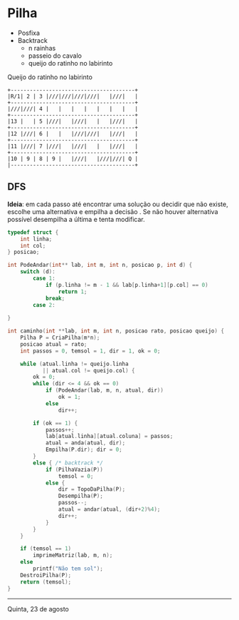 # Pilha

- Posfixa
- Backtrack
  - n rainhas
  - passeio do cavalo
  - queijo do ratinho no labirinto

Queijo do ratinho no labirinto

```
+---------------------------------------+
|R/1| 2 | 3 |///|///|///|///|   |///|   |
+---------------------------------------+
|///|///| 4 |   |   |   |   |   |   |   |
+---------------------------------------+
|13 |   | 5 |///|   |///|   |   |///|   |
+---------------------------------------+
|12 |///| 6 |   |   |///|///|   |///|   |
+---------------------------------------+
|11 |///| 7 |///|   |///|   |   |///|   |
+---------------------------------------+
|10 | 9 | 8 | 9 |   |///|   |///|///| Q |
|---------------------------------------+
```



## DFS

**Ideia**: em cada passo até encontrar uma solução ou decidir que não existe, escolhe uma alternativa e empilha a decisão . Se não houver alternativa possível desempilha a última e tenta modificar.

```C
typedef struct {
    int linha;
    int col;
} posicao;

int PodeAndar(int** lab, int m, int n, posicao p, int d) {
    switch (d):
    	case 1:
    		if (p.linha != m - 1 && lab[p.linha+1][p.col] == 0)
            	return 1;
    		break;
    	case 2:
    		
}

int caminho(int **lab, int m, int n, posicao rato, posicao queijo) {
    Pilha P = CriaPilha(m*n);
    posicao atual = rato;
    int passos = 0, temsol = 1, dir = 1, ok = 0;

    while (atual.linha != queijo.linha
           || atual.col != queijo.col) {
        ok = 0;
        while (dir <= 4 && ok == 0)
            if (PodeAndar(lab, m, n, atual, dir))
                ok = 1;
            else
                dir++;

        if (ok == 1) {
            passos++;
            lab[atual.linha][atual.coluna] = passos;
            atual = anda(atual, dir);
            Empilha(P.dir); dir = 0;
        }
        else { /* backtrack */
            if (PilhaVazia(P))
                temsol = 0;
            else {
                dir = TopoDaPilha(P);
                Desempilha(P);
                passos--;
                atual = andar(atual, (dir+2)%4);
                dir++;
            }
        }
    }

    if (temsol == 1)
        imprimeMatriz(lab, m, n);
    else
        printf("Não tem sol");
    DestroiPilha(P);
    return (temsol);
}
```

---

Quinta, 23 de agosto
